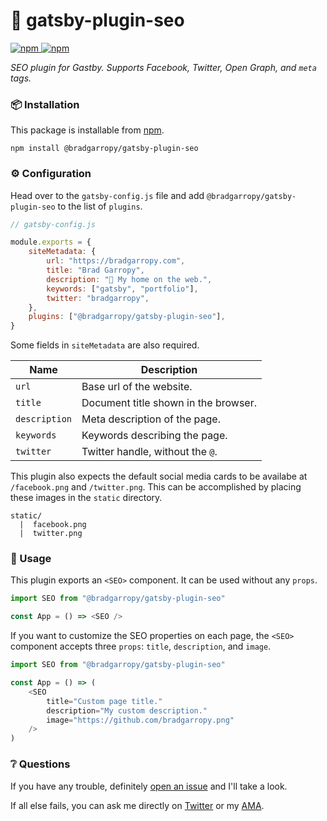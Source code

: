 # 🔎 gatsby-plugin-seo

<a href="https://npmjs.com/package/@bradgarropy/gatsby-plugin-seo">
    <img alt="npm" src="https://img.shields.io/npm/v/@bradgarropy/gatsby-plugin-seo.svg?style=flat-square">
</a>

<a href="https://npmjs.com/package/@bradgarropy/gatsby-plugin-seo">
    <img alt="npm" src="https://img.shields.io/npm/dt/@bradgarropy/gatsby-plugin-seo?style=flat-square">
</a>

_SEO plugin for Gastby. Supports Facebook, Twitter, Open Graph, and `meta` tags._

### 📦 Installation

This package is installable from [npm][npm].

```shell
npm install @bradgarropy/gatsby-plugin-seo
```

### ⚙ Configuration

Head over to the `gatsby-config.js` file and add `@bradgarropy/gatsby-plugin-seo` to the list of `plugins`.

```javascript
// gatsby-config.js

module.exports = {
    siteMetadata: {
        url: "https://bradgarropy.com",
        title: "Brad Garropy",
        description: "🏡 My home on the web.",
        keywords: ["gatsby", "portfolio"],
        twitter: "bradgarropy",
    },
    plugins: ["@bradgarropy/gatsby-plugin-seo"],
}
```

Some fields in `siteMetadata` are also required.

| Name          | Description                          |
| ------------- | ------------------------------------ |
| `url`         | Base url of the website.             |
| `title`       | Document title shown in the browser. |
| `description` | Meta description of the page.        |
| `keywords`    | Keywords describing the page.        |
| `twitter`     | Twitter handle, without the `@`.     |

This plugin also expects the default social media cards to be availabe at `/facebook.png` and `/twitter.png`. This can be accomplished by placing these images in the `static` directory.

```
static/
  |  facebook.png
  |  twitter.png
```

### 🥑 Usage

This plugin exports an `<SEO>` component. It can be used without any `props`.

```javascript
import SEO from "@bradgarropy/gatsby-plugin-seo"

const App = () => <SEO />
```

If you want to customize the SEO properties on each page, the `<SEO>` component accepts three `props`: `title`, `description`, and `image`.

```javascript
import SEO from "@bradgarropy/gatsby-plugin-seo"

const App = () => (
    <SEO
        title="Custom page title."
        description="My custom description."
        image="https://github.com/bradgarropy.png"
    />
)
```

### ❔ Questions

If you have any trouble, definitely [open an issue][issue] and I'll take a look.

If all else fails, you can ask me directly on [Twitter][twitter] or my [AMA][ama].

[npm]: https://npmjs.com
[issue]: https://github.com/bradgarropy/gatsby-plugin-seo/issues
[twitter]: https://twitter.com/bradgarropy
[ama]: https://bradgarropy.com/ama
